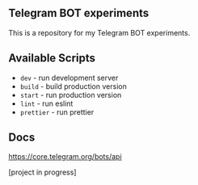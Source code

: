 ## Telegram BOT experiments

This is a repository for my Telegram BOT experiments.

## Available Scripts

- `dev` - run development server
- `build` - build production version
- `start` - run production version
- `lint` - run eslint
- `prettier` - run prettier

## Docs
https://core.telegram.org/bots/api

[project in progress]